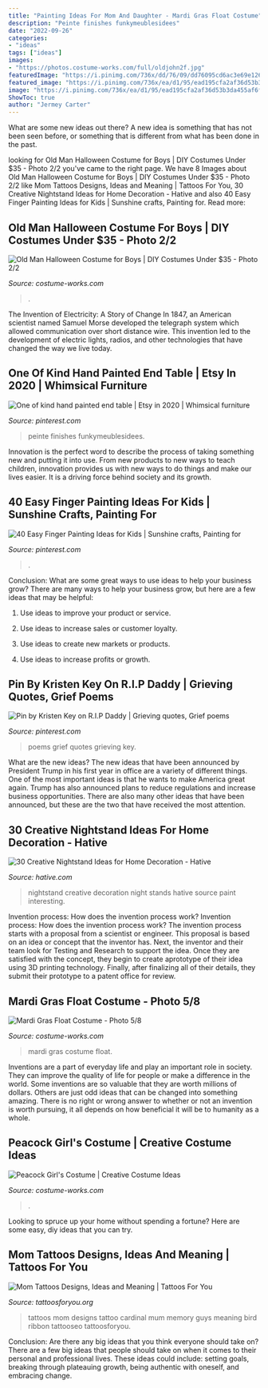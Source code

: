 ```yaml
---
title: "Painting Ideas For Mom And Daughter - Mardi Gras Float Costume"
description: "Peinte finishes funkymeublesidees"
date: "2022-09-26"
categories:
- "ideas"
tags: ["ideas"]
images:
- "https://photos.costume-works.com/full/oldjohn2f.jpg"
featuredImage: "https://i.pinimg.com/736x/dd/76/09/dd76095cd6ac3e69e1260fb601e7bc36.jpg"
featured_image: "https://i.pinimg.com/736x/ea/d1/95/ead195cfa2af36d53b3da455af6f2c59.jpg"
image: "https://i.pinimg.com/736x/ea/d1/95/ead195cfa2af36d53b3da455af6f2c59.jpg"
ShowToc: true
author: "Jermey Carter"
---
```



What are some new ideas out there?
A new idea is something that has not been seen before, or something that is different from what has been done in the past.

	

		
looking for Old Man Halloween Costume for Boys | DIY Costumes Under $35 - Photo 2/2 you've came to the right page. We have 8 Images about Old Man Halloween Costume for Boys | DIY Costumes Under $35 - Photo 2/2 like Mom Tattoos Designs, Ideas and Meaning | Tattoos For You, 30 Creative Nightstand Ideas for Home Decoration - Hative and also 40 Easy Finger Painting Ideas for Kids | Sunshine crafts, Painting for. Read more:
		
    
## Old Man Halloween Costume For Boys | DIY Costumes Under $35 - Photo 2/2

<img loading=lazy src="https://photos.costume-works.com/full/oldjohn2f.jpg" onerror="this.onerror=null;this.src='https://tse2.mm.bing.net/th?id=OIP.R-ReodV4JF7PBY01v8nAyQHaP5&amp;pid=15.1';" alt="Old Man Halloween Costume for Boys | DIY Costumes Under $35 - Photo 2/2">

_Source: costume-works.com_

>. 

	

The Invention of Electricity: A Story of Change
In 1847, an American scientist named Samuel Morse developed the telegraph system which allowed communication over short distance wire. This invention led to the development of electric lights, radios, and other technologies that have changed the way we live today.

    
## One Of Kind Hand Painted End Table | Etsy In 2020 | Whimsical Furniture

<img loading=lazy src="https://i.pinimg.com/736x/dd/76/09/dd76095cd6ac3e69e1260fb601e7bc36.jpg" onerror="this.onerror=null;this.src='https://tse1.mm.bing.net/th?id=OIP.KWKE3ebcUaBdex6KM6TuowHaJ3&amp;pid=15.1';" alt="One of kind hand painted end table | Etsy in 2020 | Whimsical furniture">

_Source: pinterest.com_

>peinte finishes funkymeublesidees. 

	

Innovation is the perfect word to describe the process of taking something new and putting it into use. From new products to new ways to teach children, innovation provides us with new ways to do things and make our lives easier. It is a driving force behind society and its growth.

    
## 40 Easy Finger Painting Ideas For Kids | Sunshine Crafts, Painting For

<img loading=lazy src="https://i.pinimg.com/736x/dc/48/17/dc4817fafa644e9e089944bca6cc9f07.jpg" onerror="this.onerror=null;this.src='https://tse3.mm.bing.net/th?id=OIP.KAj7smmYcbMsuH9nC7nPEAHaLH&amp;pid=15.1';" alt="40 Easy Finger Painting Ideas for Kids | Sunshine crafts, Painting for">

_Source: pinterest.com_

>. 

	

Conclusion: What are some great ways to use ideas to help your business grow?
There are many ways to help your business grow, but here are a few ideas that may be helpful:
1. Use ideas to improve your product or service.

2. Use ideas to increase sales or customer loyalty.

3. Use ideas to create new markets or products.

4. Use ideas to increase profits or growth.

    
## Pin By Kristen Key On R.I.P Daddy | Grieving Quotes, Grief Poems

<img loading=lazy src="https://i.pinimg.com/736x/ea/d1/95/ead195cfa2af36d53b3da455af6f2c59.jpg" onerror="this.onerror=null;this.src='https://tse2.mm.bing.net/th?id=OIP.vpoc1FpKRCiTTI56lLdvoQHaMW&amp;pid=15.1';" alt="Pin by Kristen Key on R.I.P Daddy | Grieving quotes, Grief poems">

_Source: pinterest.com_

>poems grief quotes grieving key. 

	

What are the new ideas?
The new ideas that have been announced by President Trump in his first year in office are a variety of different things. One of the most important ideas is that he wants to make America great again. Trump has also announced plans to reduce regulations and increase business opportunities. There are also many other ideas that have been announced, but these are the two that have received the most attention.

    
## 30 Creative Nightstand Ideas For Home Decoration - Hative

<img loading=lazy src="http://hative.com/wp-content/uploads/2014/06/nightstand-ideas/26-creative-nightstand-ideas.jpg" onerror="this.onerror=null;this.src='https://tse1.mm.bing.net/th?id=OIP.Kpn5D3Uffo6GMB_cUI4ZAAHaJ4&amp;pid=15.1';" alt="30 Creative Nightstand Ideas for Home Decoration - Hative">

_Source: hative.com_

>nightstand creative decoration night stands hative source paint interesting. 

	

Invention process: How does the invention process work?
Invention process: How does the invention process work?
The invention process starts with a proposal from a scientist or engineer. This proposal is based on an idea or concept that the inventor has. Next, the inventor and their team look for Testing and Research to support the idea. Once they are satisfied with the concept, they begin to create aprototype of their idea using 3D printing technology. Finally, after finalizing all of their details, they submit their prototype to a patent office for review.

    
## Mardi Gras Float Costume - Photo 5/8

<img loading=lazy src="http://photos.costume-works.com/full/mardi_gras_float4.jpg" onerror="this.onerror=null;this.src='https://tse2.mm.bing.net/th?id=OIP.KeoRkEHBmKUxZll0g9HyxgHaMZ&amp;pid=15.1';" alt="Mardi Gras Float Costume - Photo 5/8">

_Source: costume-works.com_

>mardi gras costume float. 

	

Inventions are a part of everyday life and play an important role in society. They can improve the quality of life for people or make a difference in the world. Some inventions are so valuable that they are worth millions of dollars. Others are just odd ideas that can be changed into something amazing. There is no right or wrong answer to whether or not an invention is worth pursuing, it all depends on how beneficial it will be to humanity as a whole.

    
## Peacock Girl&#039;s Costume | Creative Costume Ideas

<img loading=lazy src="https://photos.costume-works.com/full/peacock_girl.jpg" onerror="this.onerror=null;this.src='https://tse1.mm.bing.net/th?id=OIP.L_WvVedEuc0f8LpmbjuocwHaNL&amp;pid=15.1';" alt="Peacock Girl&#039;s Costume | Creative Costume Ideas">

_Source: costume-works.com_

>. 

	

Looking to spruce up your home without spending a fortune? Here are some easy, diy ideas that you can try. 

    
## Mom Tattoos Designs, Ideas And Meaning | Tattoos For You

<img loading=lazy src="http://www.tattoosforyou.org/wp-content/uploads/2013/10/Mom-Tattoos-For-Men.jpg" onerror="this.onerror=null;this.src='https://tse1.mm.bing.net/th?id=OIP.L3S7JZlE9ZeLXUglwl-sRwHaJ4&amp;pid=15.1';" alt="Mom Tattoos Designs, Ideas and Meaning | Tattoos For You">

_Source: tattoosforyou.org_

>tattoos mom designs tattoo cardinal mum memory guys meaning bird ribbon tattooseo tattoosforyou. 

	

Conclusion: Are there any big ideas that you think everyone should take on?
There are a few big ideas that people should take on when it comes to their personal and professional lives. These ideas could include: setting goals, breaking through plateauing growth, being authentic with oneself, and embracing change.

